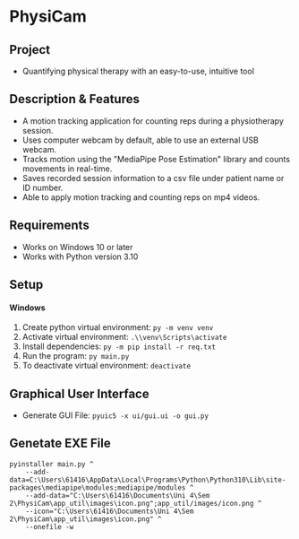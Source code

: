 # PhysiCam

## Project
- Quantifying physical therapy with an easy-to-use, intuitive tool

## Description & Features
- A motion tracking application for counting reps during a physiotherapy session.
- Uses computer webcam by default, able to use an external USB webcam.
- Tracks motion using the "MediaPipe Pose Estimation" library and counts movements in real-time.
- Saves recorded session information to a csv file under patient name or ID number.
- Able to apply motion tracking and counting reps on mp4 videos.

## Requirements
- Works on Windows 10 or later
- Works with Python version 3.10

## Setup

<!--
### Mac / Linux
1.  Create python virtual environment: `python3 -m venv venv`
2.  Activate virtual environment: `source venv/bin/activate`
3.  Install dependencies: `python3 -m pip install -r req.txt`
4.  Run the program: `python3 src/main.py`
5.  To deactivate virtual environment: `deactivate`
-->

#### Windows
1.  Create python virtual environment: `py -m venv venv`
2.  Activate virtual environment: `.\\venv\Scripts\activate`
3.  Install dependencies: `py -m pip install -r req.txt`
4.  Run the program: `py main.py`
5.  To deactivate virtual environment: `deactivate`

## Graphical User Interface
- Generate GUI File: `pyuic5 -x ui/gui.ui -o gui.py`

## Genetate EXE File
```
pyinstaller main.py ^
    --add-data=C:\Users\61416\AppData\Local\Programs\Python\Python310\Lib\site-packages\mediapipe\modules;mediapipe/modules ^
    --add-data="C:\Users\61416\Documents\Uni 4\Sem 2\PhysiCam\app_util\images\icon.png";app_util/images/icon.png ^
    --icon="C:\Users\61416\Documents\Uni 4\Sem 2\PhysiCam\app_util\images\icon.png" ^
    --onefile -w
```